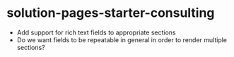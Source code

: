 # solution-pages-starter-consulting

* Add support for rich text fields to appropriate sections
* Do we want fields to be repeatable in general in order to render multiple sections?
